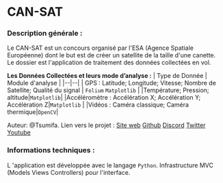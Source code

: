 # CAN-SAT
### Description générale :
Le CAN-SAT est un concours organisé par l'ESA (Agence Spatiale Européenne) dont le but est de créer un satellite de la taille d'une canette.
Le dossier est l'application de traitement des données collectées en vol.

 **Les Données Collectées et leurs mode d’analyse :**
| Type de Donnée | Module d'analyse |
|--|--|
| GPS : Latitude; Longitude; Vitesse; Nombre de Satellite; Qualité du signal | `Folium` `Matplotlib` |
|Température; Pression; altitude|`Matplotlib`|
|Accéléromètre : Accélération X; Accélération Y; Accélération Z|`Matplotlib` |
|Vidéos : Caméra classique; Caméra thermique|`OpenCV`|

Auteur: @Tsumifa.
Lien vers le projet : [Site web](https://lc-sat.github.io/doc/software) [Github](https://github.com/LC-Sat) [Discord](https://discord.gg/Zs9HMcUNxx) [Twitter](https://twitter.com/lc_sat) [Youtube](https://www.youtube.com/channel/UCol3odMUuW2hn6GGNrv9VLA)
 
### Informations techniques :
L 'application est développée avec le langage `Python`.
Infrastructure MVC (Models Views Controllers) pour l'interface.
